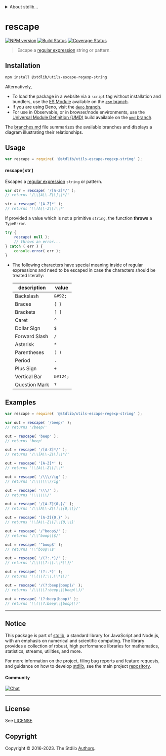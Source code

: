<!--

@license Apache-2.0

Copyright (c) 2018 The Stdlib Authors.

Licensed under the Apache License, Version 2.0 (the "License");
you may not use this file except in compliance with the License.
You may obtain a copy of the License at

   http://www.apache.org/licenses/LICENSE-2.0

Unless required by applicable law or agreed to in writing, software
distributed under the License is distributed on an "AS IS" BASIS,
WITHOUT WARRANTIES OR CONDITIONS OF ANY KIND, either express or implied.
See the License for the specific language governing permissions and
limitations under the License.

-->


<details>
  <summary>
    About stdlib...
  </summary>
  <p>We believe in a future in which the web is a preferred environment for numerical computation. To help realize this future, we've built stdlib. stdlib is a standard library, with an emphasis on numerical and scientific computation, written in JavaScript (and C) for execution in browsers and in Node.js.</p>
  <p>The library is fully decomposable, being architected in such a way that you can swap out and mix and match APIs and functionality to cater to your exact preferences and use cases.</p>
  <p>When you use stdlib, you can be absolutely certain that you are using the most thorough, rigorous, well-written, studied, documented, tested, measured, and high-quality code out there.</p>
  <p>To join us in bringing numerical computing to the web, get started by checking us out on <a href="https://github.com/stdlib-js/stdlib">GitHub</a>, and please consider <a href="https://opencollective.com/stdlib">financially supporting stdlib</a>. We greatly appreciate your continued support!</p>
</details>

# rescape

[![NPM version][npm-image]][npm-url] [![Build Status][test-image]][test-url] [![Coverage Status][coverage-image]][coverage-url] <!-- [![dependencies][dependencies-image]][dependencies-url] -->

> Escape a [regular expression][mdn-regexp] string or pattern.

<!-- Section to include introductory text. Make sure to keep an empty line after the intro `section` element and another before the `/section` close. -->

<section class="intro">

</section>

<!-- /.intro -->

<!-- Package usage documentation. -->

<section class="installation">

## Installation

```bash
npm install @stdlib/utils-escape-regexp-string
```

Alternatively,

-   To load the package in a website via a `script` tag without installation and bundlers, use the [ES Module][es-module] available on the [`esm` branch][esm-url].
-   If you are using Deno, visit the [`deno` branch][deno-url].
-   For use in Observable, or in browser/node environments, use the [Universal Module Definition (UMD)][umd] build available on the [`umd` branch][umd-url].

The [branches.md][branches-url] file summarizes the available branches and displays a diagram illustrating their relationships.

</section>

<section class="usage">

## Usage

```javascript
var rescape = require( '@stdlib/utils-escape-regexp-string' );
```

#### rescape( str )

Escapes a [regular expression][mdn-regexp] `string` or pattern.

```javascript
var str = rescape( '/[A-Z]*/' );
// returns '/\\[A\\-Z\\]\\*/'

str = rescape( '[A-Z]*' );
// returns '\\[A\\-Z\\]\\*'
```

If provided a value which is not a primitive `string`, the function **throws** a `TypeError`.

```javascript
try {
    rescape( null );
    // throws an error...
} catch ( err ) {
    console.error( err );
}
```

</section>

<!-- /.usage -->

<!-- Package usage notes. Make sure to keep an empty line after the `section` element and another before the `/section` close. -->

<section class="notes">

-   The following characters have special meaning inside of regular expressions and need to be escaped in case the characters should be treated literally:

    | description   | value    |
    | ------------- | -------- |
    | Backslash     | `&#92;`  |
    | Braces        | `{ }`    |
    | Brackets      | `[ ]`    |
    | Caret         | `^`      |
    | Dollar Sign   | `$`      |
    | Forward Slash | `/`      |
    | Asterisk      | `*`      |
    | Parentheses   | `( )`    |
    | Period        | `.`      |
    | Plus Sign     | `+`      |
    | Vertical Bar  | `&#124;` |
    | Question Mark | `?`      |

</section>

<!-- /.notes -->

<!-- Package usage examples. -->

<section class="examples">

## Examples

<!-- eslint-disable no-useless-escape -->

<!-- eslint no-undef: "error" -->

```javascript
var rescape = require( '@stdlib/utils-escape-regexp-string' );

var out = rescape( '/beep/' );
// returns '/beep/'

out = rescape( 'beep' );
// returns 'beep'

out = rescape( '/[A-Z]*/' );
// returns '/\\[A\\-Z\\]\\*/'

out = rescape( '[A-Z]*' );
// returns '\\[A\\-Z\\]\\*'

out = rescape( '/\\\//ig' );
// returns '/\\\\\\\//ig'

out = rescape( '\\\/' );
// returns '\\\\\\\/'

out = rescape( '/[A-Z]{0,}/' );
// returns '/\\[A\\-Z\\]\\{0,\\}/'

out = rescape( '[A-Z]{0,}' );
// returns '\\[A\\-Z\\]\\{0,\\}'

out = rescape( '/^boop$/' );
// returns '/\\^boop\\$/'

out = rescape( '^boop$' );
// returns '\\^boop\\$'

out = rescape( '/(?:.*)/' );
// returns '/\\(\\?:\\.\\*\\)/'

out = rescape( '(?:.*)' );
// returns '\\(\\?:\\.\\*\\)'

out = rescape( '/(?:beep|boop)/' );
// returns '/\\(\\?:beep\\|boop\\)/'

out = rescape( '(?:beep|boop)' );
// returns '\\(\\?:beep\\|boop\\)'
```

</section>

<!-- /.examples -->

<!-- Section to include cited references. If references are included, add a horizontal rule *before* the section. Make sure to keep an empty line after the `section` element and another before the `/section` close. -->

<section class="references">

</section>

<!-- /.references -->

<!-- Section for related `stdlib` packages. Do not manually edit this section, as it is automatically populated. -->

<section class="related">

</section>

<!-- /.related -->

<!-- Section for all links. Make sure to keep an empty line after the `section` element and another before the `/section` close. -->


<section class="main-repo" >

* * *

## Notice

This package is part of [stdlib][stdlib], a standard library for JavaScript and Node.js, with an emphasis on numerical and scientific computing. The library provides a collection of robust, high performance libraries for mathematics, statistics, streams, utilities, and more.

For more information on the project, filing bug reports and feature requests, and guidance on how to develop [stdlib][stdlib], see the main project [repository][stdlib].

#### Community

[![Chat][chat-image]][chat-url]

---

## License

See [LICENSE][stdlib-license].


## Copyright

Copyright &copy; 2016-2023. The Stdlib [Authors][stdlib-authors].

</section>

<!-- /.stdlib -->

<!-- Section for all links. Make sure to keep an empty line after the `section` element and another before the `/section` close. -->

<section class="links">

[npm-image]: http://img.shields.io/npm/v/@stdlib/utils-escape-regexp-string.svg
[npm-url]: https://npmjs.org/package/@stdlib/utils-escape-regexp-string

[test-image]: https://github.com/stdlib-js/utils-escape-regexp-string/actions/workflows/test.yml/badge.svg?branch=main
[test-url]: https://github.com/stdlib-js/utils-escape-regexp-string/actions/workflows/test.yml?query=branch:main

[coverage-image]: https://img.shields.io/codecov/c/github/stdlib-js/utils-escape-regexp-string/main.svg
[coverage-url]: https://codecov.io/github/stdlib-js/utils-escape-regexp-string?branch=main

<!--

[dependencies-image]: https://img.shields.io/david/stdlib-js/utils-escape-regexp-string.svg
[dependencies-url]: https://david-dm.org/stdlib-js/utils-escape-regexp-string/main

-->

[chat-image]: https://img.shields.io/gitter/room/stdlib-js/stdlib.svg
[chat-url]: https://app.gitter.im/#/room/#stdlib-js_stdlib:gitter.im

[stdlib]: https://github.com/stdlib-js/stdlib

[stdlib-authors]: https://github.com/stdlib-js/stdlib/graphs/contributors

[umd]: https://github.com/umdjs/umd
[es-module]: https://developer.mozilla.org/en-US/docs/Web/JavaScript/Guide/Modules

[deno-url]: https://github.com/stdlib-js/utils-escape-regexp-string/tree/deno
[umd-url]: https://github.com/stdlib-js/utils-escape-regexp-string/tree/umd
[esm-url]: https://github.com/stdlib-js/utils-escape-regexp-string/tree/esm
[branches-url]: https://github.com/stdlib-js/utils-escape-regexp-string/blob/main/branches.md

[stdlib-license]: https://raw.githubusercontent.com/stdlib-js/utils-escape-regexp-string/main/LICENSE

[mdn-regexp]: https://developer.mozilla.org/en-US/docs/Web/JavaScript/Guide/Regular_Expressions

</section>

<!-- /.links -->
